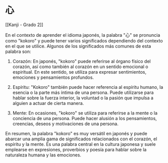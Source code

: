 # 心

[[Kanji - Grado 2]]

En el contexto de aprender el idioma japonés, la palabra "心" se pronuncia como "kokoro" y puede tener varios significados dependiendo del contexto en el que se utilice. Algunos de los significados más comunes de esta palabra son:

1. Corazón: En japonés, "kokoro" puede referirse al órgano físico del corazón, así como también al corazón en un sentido emocional o espiritual. En este sentido, se utiliza para expresar sentimientos, emociones y pensamientos profundos.

2. Espíritu: "Kokoro" también puede hacer referencia al espíritu humano, la esencia o la parte más íntima de una persona. Puede utilizarse para hablar sobre la fuerza interior, la voluntad o la pasión que impulsa a alguien a actuar de cierta manera.

3. Mente: En ocasiones, "kokoro" se utiliza para referirse a la mente o la conciencia de una persona. Puede hacer alusión a los pensamientos, creencias, deseos y motivaciones de una persona.

En resumen, la palabra "kokoro" es muy versátil en japonés y puede abarcar una amplia gama de significados relacionados con el corazón, el espíritu y la mente. Es una palabra central en la cultura japonesa y suele emplearse en expresiones, proverbios y poesía para hablar sobre la naturaleza humana y las emociones.
